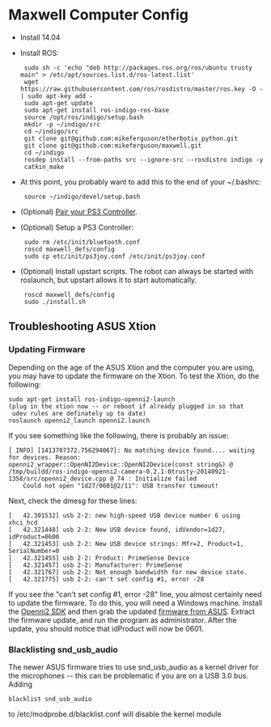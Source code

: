 # Maxwell Computer Config

 * Install 14.04
 * Install ROS:

        sudo sh -c 'echo "deb http://packages.ros.org/ros/ubuntu trusty main" > /etc/apt/sources.list.d/ros-latest.list'
        wget https://raw.githubusercontent.com/ros/rosdistro/master/ros.key -O - | sudo apt-key add -
        sudo apt-get update
        sudo apt-get install ros-indigo-ros-base
        source /opt/ros/indigo/setup.bash
        mkdir -p ~/indigo/src
        cd ~/indigo/src
        git clone git@github.com:mikeferguson/etherbotix_python.git
        git clone git@github.com:mikeferguson/maxwell.git
        cd ~/indigo
        rosdep install --from-paths src --ignore-src --rosdistro indigo -y
        catkin_make

 * At this point, you probably want to add this to the end of your ~/.bashrc:

        source ~/indigo/devel/setup.bash

 * (Optional) [Pair your PS3 Controller](http://wiki.ros.org/ps3joy/Tutorials/PairingJoystickAndBluetoothDongle).
 * (Optional) Setup a PS3 Controller:

        sudo rm /etc/init/bluetooth.conf
        roscd maxwell_defs/config
        sudo cp etc/init/ps3joy.conf /etc/init/ps3joy.conf

 * (Optional) Install upstart scripts. The robot can always be started with
   roslaunch, but upstart allows it to start automatically.

        roscd maxwell_defs/config
        sudo ./install.sh

## Troubleshooting ASUS Xtion

### Updating Firmware
Depending on the age of the ASUS Xtion and the computer you are using, you may have
to update the firmware on the Xtion. To test the Xtion, do the following:

    sudo apt-get install ros-indigo-openni2-launch
    (plug in the xtion now -- or reboot if already plugged in so that
     udev rules are definately up to date)
    roslaunch openni2_launch openni2.launch

If you see something like the following, there is probably an issue:

```
[ INFO] [1413707372.756294067]: No matching device found.... waiting for devices. Reason: openni2_wrapper::OpenNI2Device::OpenNI2Device(const string&) @ /tmp/buildd/ros-indigo-openni2-camera-0.2.1-0trusty-20140921-1358/src/openni2_device.cpp @ 74 : Initialize failed
	Could not open "1d27/0601@2/11": USB transfer timeout!
```

Next, check the dmesg for these lines:

```
[   42.301532] usb 2-2: new high-speed USB device number 6 using xhci_hcd
[   42.321448] usb 2-2: New USB device found, idVendor=1d27, idProduct=0600
[   42.321453] usb 2-2: New USB device strings: Mfr=2, Product=1, SerialNumber=0
[   42.321455] usb 2-2: Product: PrimeSense Device
[   42.321457] usb 2-2: Manufacturer: PrimeSense
[   42.321767] usb 2-2: Not enough bandwidth for new device state.
[   42.321775] usb 2-2: can't set config #1, error -28
```

If you see the "can't set config #1, error -28" line, you almost certainly need
to update the firmware. To do this, you will need a Windows machine. Install
the [Openni2 SDK](http://structure.io/openni) and then grab the updated
[firmware from ASUS](http://www.asus.com/Multimedia/Xtion_PRO_LIVE/HelpDesk_Download/).
Extract the firmware update, and run the program as administrator. After the
update, you should notice that idProduct will now be 0601.

### Blacklisting snd_usb_audio

The newer ASUS firmware tries to use snd_usb_audio as a kernel driver for the
microphones -- this can be problematic if you are on a USB 3.0 bus. Adding

    blacklist snd_usb_audio

to /etc/modprobe.d/blacklist.conf will disable the kernel module 
    
